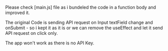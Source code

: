 Please check [main.js] file as i bundeled the code in a function body and improved it.

The original Code is sending API request on Input textField change and onSubmit - so i kept it as it is
or we can remove the useEffect and let it send API request on click only.

The app won't work as there is no API Key.

